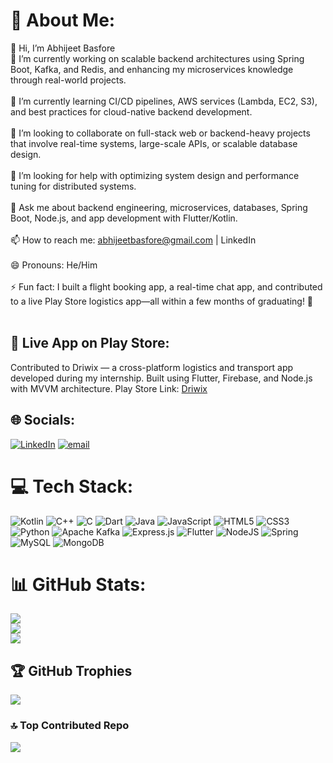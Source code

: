 # 💫 About Me:
👋 Hi, I’m Abhijeet Basfore<br>🔭 I’m currently working on scalable backend architectures using Spring Boot, Kafka, and Redis, and enhancing my microservices knowledge through real-world projects.<br><br>🌱 I’m currently learning CI/CD pipelines, AWS services (Lambda, EC2, S3), and best practices for cloud-native backend development.<br><br>👯 I’m looking to collaborate on full-stack web or backend-heavy projects that involve real-time systems, large-scale APIs, or scalable database design.<br><br>🤔 I’m looking for help with optimizing system design and performance tuning for distributed systems.<br><br>💬 Ask me about backend engineering, microservices, databases, Spring Boot, Node.js, and app development with Flutter/Kotlin.<br><br>📫 How to reach me: abhijeetbasfore@gmail.com | LinkedIn<br><br>😄 Pronouns: He/Him<br><br>⚡ Fun fact: I built a flight booking app, a real-time chat app, and contributed to a live Play Store logistics app—all within a few months of graduating! 🚀<br>  <br>

## 📱 Live App on Play Store:  
Contributed to Driwix — a cross-platform logistics and transport app developed during my internship. Built using Flutter, Firebase, and Node.js with MVVM architecture. Play Store Link: [Driwix](https://play.google.com/store/apps/details?id=com.driwix.app&hl=en)


## 🌐 Socials:
[![LinkedIn](https://img.shields.io/badge/LinkedIn-%230077B5.svg?logo=linkedin&logoColor=white)]([https://linkedin.com/in//in/abhijeet-basfore-b8a9b420a/](https://www.linkedin.com/in/abhijeet-basfore-b8a9b420a/)) [![email](https://img.shields.io/badge/Email-D14836?logo=gmail&logoColor=white)](mailto:abhijeetbasfore@gmail.com) 

# 💻 Tech Stack:
![Kotlin](https://img.shields.io/badge/kotlin-%237F52FF.svg?style=for-the-badge&logo=kotlin&logoColor=white) ![C++](https://img.shields.io/badge/c++-%2300599C.svg?style=for-the-badge&logo=c%2B%2B&logoColor=white) ![C](https://img.shields.io/badge/c-%2300599C.svg?style=for-the-badge&logo=c&logoColor=white) ![Dart](https://img.shields.io/badge/dart-%230175C2.svg?style=for-the-badge&logo=dart&logoColor=white) ![Java](https://img.shields.io/badge/java-%23ED8B00.svg?style=for-the-badge&logo=openjdk&logoColor=white) ![JavaScript](https://img.shields.io/badge/javascript-%23323330.svg?style=for-the-badge&logo=javascript&logoColor=%23F7DF1E) ![HTML5](https://img.shields.io/badge/html5-%23E34F26.svg?style=for-the-badge&logo=html5&logoColor=white) ![CSS3](https://img.shields.io/badge/css3-%231572B6.svg?style=for-the-badge&logo=css3&logoColor=white) ![Python](https://img.shields.io/badge/python-3670A0?style=for-the-badge&logo=python&logoColor=ffdd54) ![Apache Kafka](https://img.shields.io/badge/Apache%20Kafka-000?style=for-the-badge&logo=apachekafka) ![Express.js](https://img.shields.io/badge/express.js-%23404d59.svg?style=for-the-badge&logo=express&logoColor=%2361DAFB) ![Flutter](https://img.shields.io/badge/Flutter-%2302569B.svg?style=for-the-badge&logo=Flutter&logoColor=white) ![NodeJS](https://img.shields.io/badge/node.js-6DA55F?style=for-the-badge&logo=node.js&logoColor=white) ![Spring](https://img.shields.io/badge/spring-%236DB33F.svg?style=for-the-badge&logo=spring&logoColor=white) ![MySQL](https://img.shields.io/badge/mysql-4479A1.svg?style=for-the-badge&logo=mysql&logoColor=white) ![MongoDB](https://img.shields.io/badge/MongoDB-%234ea94b.svg?style=for-the-badge&logo=mongodb&logoColor=white)
# 📊 GitHub Stats:
![](https://github-readme-stats.vercel.app/api?username=abhizzzeeet&theme=dark&hide_border=false&include_all_commits=false&count_private=false)<br/>
![](https://nirzak-streak-stats.vercel.app/?user=abhizzzeeet&theme=dark&hide_border=false)<br/>
![](https://github-readme-stats.vercel.app/api/top-langs/?username=abhizzzeeet&theme=dark&hide_border=false&include_all_commits=false&count_private=false&layout=compact)

## 🏆 GitHub Trophies
![](https://github-profile-trophy.vercel.app/?username=abhizzzeeet&theme=radical&no-frame=false&no-bg=true&margin-w=4)

### 🔝 Top Contributed Repo
![](https://github-contributor-stats.vercel.app/api?username=abhizzzeeet&limit=5&theme=dark&combine_all_yearly_contributions=true)

<!-- Proudly created with GPRM ( https://gprm.itsvg.in ) -->
